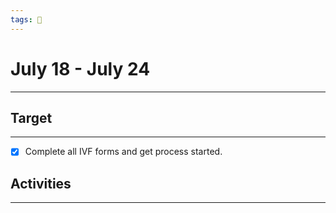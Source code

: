 ```yaml
---
tags: 📆
---
```


# July 18 - July 24
---


## Target
---

- [x] Complete all IVF forms and get process started.


## Activities
---
